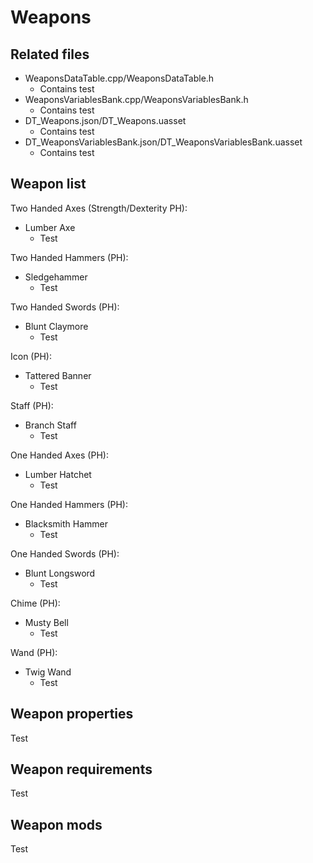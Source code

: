 # Weapons
## Related files
- WeaponsDataTable.cpp/WeaponsDataTable.h
  - Contains test
- WeaponsVariablesBank.cpp/WeaponsVariablesBank.h
  - Contains test
- DT_Weapons.json/DT_Weapons.uasset
  - Contains test
- DT_WeaponsVariablesBank.json/DT_WeaponsVariablesBank.uasset
  - Contains test

## Weapon list
Two Handed Axes (Strength/Dexterity PH):
- Lumber Axe
  - Test

Two Handed Hammers (PH):
- Sledgehammer
  - Test

Two Handed Swords (PH):
- Blunt Claymore
  - Test
 
Icon (PH):
- Tattered Banner
  - Test

Staff (PH):
- Branch Staff
  - Test

One Handed Axes (PH):
- Lumber Hatchet
  - Test

One Handed Hammers (PH):
- Blacksmith Hammer
  - Test

One Handed Swords (PH):
- Blunt Longsword
  - Test
 
Chime (PH):
- Musty Bell
  - Test

Wand (PH):
- Twig Wand
  - Test

## Weapon properties
Test

## Weapon requirements
Test

## Weapon mods
Test
